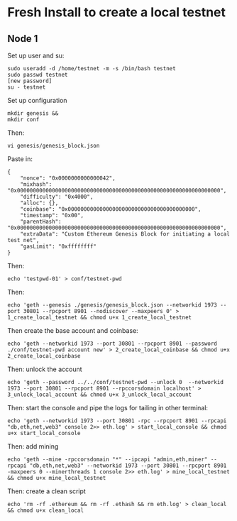 # Fresh Install to create a local testnet

## Node 1

Set up user and su:
````
sudo useradd -d /home/testnet -m -s /bin/bash testnet
sudo passwd testnet
[new password]
su - testnet
````
Set up configuration
````
mkdir genesis &&
mkdir conf
````
Then:
````
vi genesis/genesis_block.json
````
Paste in:
````
{
    "nonce": "0x0000000000000042",
    "mixhash": "0x0000000000000000000000000000000000000000000000000000000000000000",
    "difficulty": "0x4000",
    "alloc": {},
    "coinbase": "0x0000000000000000000000000000000000000000",
    "timestamp": "0x00",
    "parentHash": "0x0000000000000000000000000000000000000000000000000000000000000000",
    "extraData": "Custom Ethereum Genesis Block for initiating a local test net",
    "gasLimit": "0xffffffff"
}
````
Then:
````
echo 'testpwd-01' > conf/testnet-pwd
````
Then:
````
echo 'geth --genesis ./genesis/genesis_block.json --networkid 1973 --port 30801 --rpcport 8901 --nodiscover --maxpeers 0' > 1_create_local_testnet && chmod u+x 1_create_local_testnet
````
Then create the base account and coinbase:
````
echo 'geth --networkid 1973 --port 30801 --rpcport 8901 --password ./conf/testnet-pwd account new' > 2_create_local_coinbase && chmod u+x 2_create_local_coinbase
````
Then: unlock the account
````
echo 'geth --password ../../conf/testnet-pwd --unlock 0  --networkid 1973 --port 30801 --rpcport 8901 --rpccorsdomain localhost' > 3_unlock_local_account && chmod u+x 3_unlock_local_account
````

Then: start the console and pipe the logs for tailing in other terminal:
````
echo 'geth --networkid 1973 --port 30801 -rpc --rpcport 8901 --rpcapi "db,eth,net,web3" console 2>> eth.log' > start_local_console && chmod u+x start_local_console
````
Then: add mining
````
echo 'geth --mine -rpccorsdomain "*" --ipcapi "admin,eth,miner" --rpcapi "db,eth,net,web3" --networkid 1973 --port 30801 --rpcport 8901 -maxpeers 0 --minerthreads 1 console 2>> eth.log' > mine_local_testnet && chmod u+x mine_local_testnet
````

Then: create a clean script
````
echo 'rm -rf .ethereum && rm -rf .ethash && rm eth.log' > clean_local && chmod u+x clean_local
````
